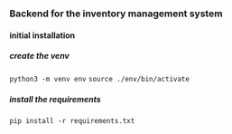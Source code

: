 ### Backend for the inventory management system

#### initial installation

##### create the venv

`python3 -m venv env`
`source ./env/bin/activate`

##### install the requirements

`pip install -r requirements.txt`
